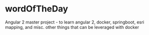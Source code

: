 # wordOfTheDay
Angular 2 master project - to learn angular 2, docker, springboot, esri mapping, and misc. other things that can be leveraged with docker
